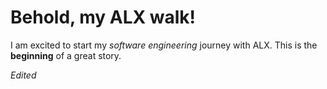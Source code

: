 # Behold, my ALX walk!

I am excited to start my *software engineering* journey with ALX. This is the **beginning** of a great story. 

*Edited*

